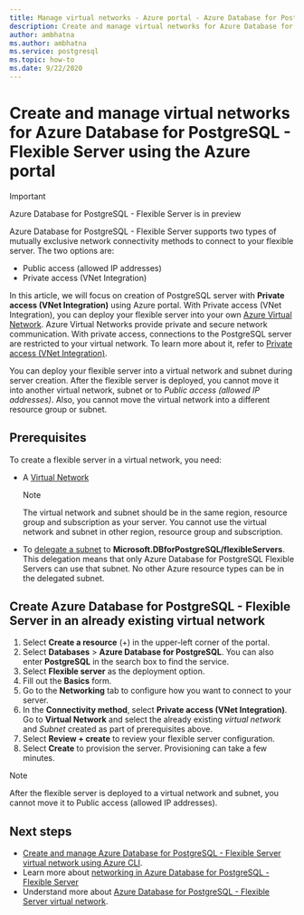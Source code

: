 ```yaml
---
title: Manage virtual networks - Azure portal - Azure Database for PostgreSQL - Flexible Server
description: Create and manage virtual networks for Azure Database for PostgreSQL - Flexible Server using the Azure portal
author: ambhatna
ms.author: ambhatna
ms.service: postgresql
ms.topic: how-to
ms.date: 9/22/2020
---
```


# Create and manage virtual networks for Azure Database for PostgreSQL - Flexible Server using the Azure portal

> [!IMPORTANT]
> Azure Database for PostgreSQL - Flexible Server is in preview

Azure Database for PostgreSQL - Flexible Server supports two types of mutually exclusive network connectivity methods to connect to your flexible server. The two options are:

* Public access (allowed IP addresses)
* Private access (VNet Integration)

In this article, we will focus on creation of PostgreSQL server with **Private access (VNet Integration)** using Azure portal. With Private access (VNet Integration), you can deploy your flexible server into your own [Azure Virtual Network](../../virtual-network/virtual-networks-overview.md). Azure Virtual Networks provide private and secure network communication. With private access, connections to the PostgreSQL server are restricted to your virtual network. To learn more about it, refer to [Private access (VNet Integration)](./concepts-networking.md#private-access-vnet-integration).

You can deploy your flexible server into a virtual network and subnet during server creation. After the flexible server is deployed, you cannot move it into another virtual network, subnet or to *Public access (allowed IP addresses)*. Also, you cannot move the virtual network into a different resource group or subnet.

## Prerequisites
To create a flexible server in a virtual network, you need:
- A [Virtual Network](../../virtual-network/quick-create-portal.md#create-a-virtual-network)
    > [!Note]
    > The virtual network and subnet should be in the same region, resource group and subscription as your server. You cannot use the virtual network and subnet in other region, resource group and subscription.
-  To [delegate a subnet](../../virtual-network/manage-subnet-delegation.md#delegate-a-subnet-to-an-azure-service) to **Microsoft.DBforPostgreSQL/flexibleServers**. This delegation means that only Azure Database for PostgreSQL Flexible Servers can use that subnet. No other Azure resource types can be in the delegated subnet.

## Create Azure Database for PostgreSQL - Flexible Server in an already existing virtual network

1. Select **Create a resource** (+) in the upper-left corner of the  portal.
2. Select **Databases** > **Azure Database for PostgreSQL**. You can also enter **PostgreSQL** in the search box to find the service.
3. Select **Flexible server** as the deployment option.
4. Fill out the **Basics** form.
5. Go to the **Networking** tab to configure how you want to connect to your server.
6. In the **Connectivity method**, select **Private access (VNet Integration)**. Go to **Virtual Network** and select the already existing *virtual network* and *Subnet* created as part of prerequisites above.
7. Select **Review + create** to review your flexible server configuration.
8. Select **Create** to provision the server. Provisioning can take a few minutes.

>[!Note]
> After the flexible server is deployed to a virtual network and subnet, you cannot move it to Public access (allowed IP addresses).
## Next steps
- [Create and manage Azure Database for PostgreSQL - Flexible Server virtual network using Azure CLI](./how-to-manage-virtual-network-cli.md).
- Learn more about [networking in Azure Database for PostgreSQL - Flexible Server](./concepts-networking.md)
- Understand more about [Azure Database for PostgreSQL - Flexible Server virtual network](./concepts-networking.md#private-access-vnet-integration).